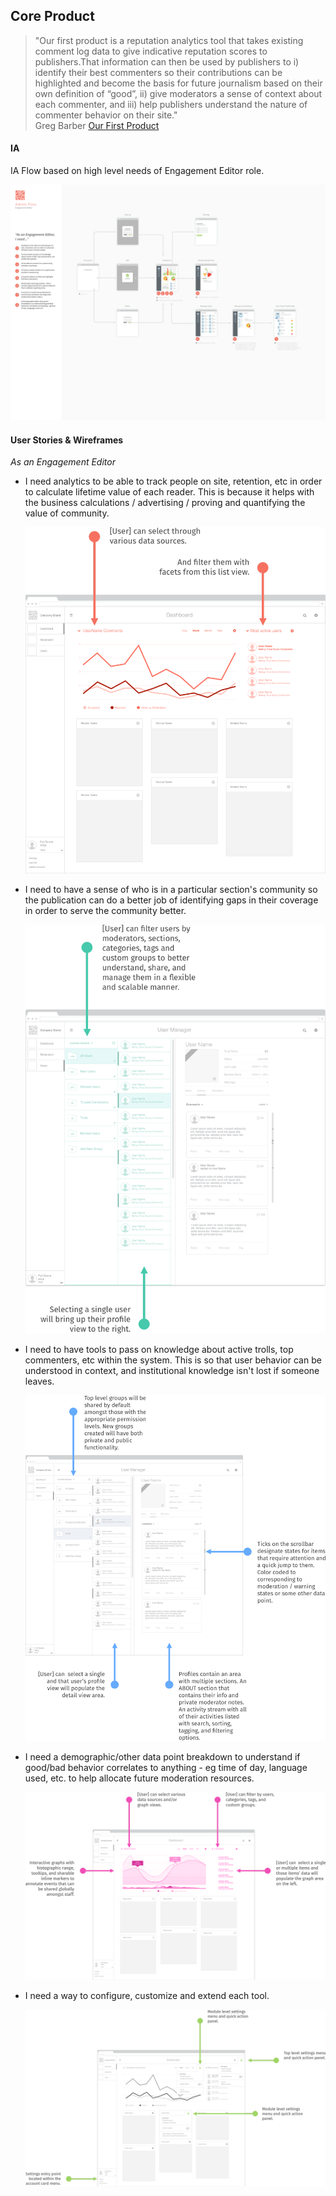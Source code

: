 ## Core Product
> "Our first product is a reputation analytics tool that takes existing comment log data to give indicative reputation scores to publishers.That information can then be used by publishers to i) identify their best commenters so their contributions can be highlighted and become the basis for future journalism based on their own definition of “good”, ii) give moderators a sense of context about each commenter, and iii) help publishers understand the nature of commenter behavior on their site."   
>Greg Barber [Our First Product](https://coralproject.net/first-product/)   

#### IA
IA Flow based on high level needs of Engagement Editor role.    

![IA Flow - Engagement Editor](img/process/ia-draft-1.0.1-small.png)

#### User Stories & Wireframes
*As an Engagement Editor*
-  I need analytics to be able to track people on site, retention, etc in order to calculate lifetime value of each reader. This is because it helps with the business calculations / advertising / proving and quantifying the value of community.

    ![User Story 1](img/process/1.2.0/us-1-figure.png)

-  I need to have a sense of who is in a particular section's community so the publication can do a better job of identifying gaps in their coverage in order to serve the community better.

    ![User Story 2](img/process/1.2.0/us-2-figure.png)

-  I need to have tools to pass on knowledge about active trolls, top commenters, etc within the system. This is so that user behavior can be understood in context, and institutional knowledge isn't lost if someone leaves.

    ![User Story 3](img/process/1.2.0/us-3-figure.png)

-  I need a demographic/other data point breakdown to understand if good/bad behavior correlates to anything - eg time of day, language used, etc. to help allocate future moderation resources.

    ![User Story 4](img/process/1.2.0/us-4-figure.png)

-  I need a way to configure, customize and extend each tool.    

    ![User Story 5](img/process/1.2.0/us-5-figure.png)
